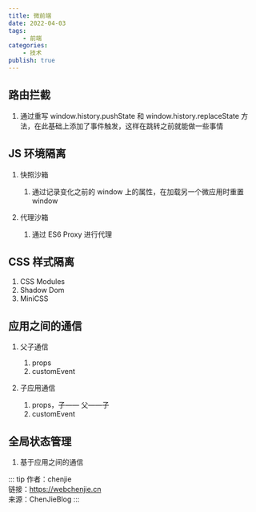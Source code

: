 ```yaml
---
title: 微前端
date: 2022-04-03
tags:
    - 前端
categories:
    - 技术
publish: true
---
```


## 路由拦截

1. 通过重写 window.history.pushState 和 window.history.replaceState 方法，在此基础上添加了事件触发，这样在跳转之前就能做一些事情

## JS 环境隔离

1. 快照沙箱

    1. 通过记录变化之前的 window 上的属性，在加载另一个微应用时重置 window

2. 代理沙箱
    1. 通过 ES6 Proxy 进行代理

## CSS 样式隔离

1.  CSS Modules
2.  Shadow Dom
3.  MiniCSS

## 应用之间的通信

1.  父子通信

    1.  props
    2.  customEvent

2.  子应用通信
    1.  props，子—— 父——子
    2.  customEvent

## 全局状态管理

1.  基于应用之间的通信

::: tip
作者：chenjie <br>
链接：https://webchenjie.cn <br>
来源：ChenJieBlog
:::
